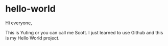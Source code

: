 # hello-world

Hi everyone,

This is Yuting or you can call me Scott.  I just learned to use Github and this is my Hello World project.

